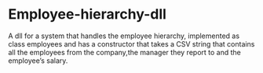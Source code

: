 # Employee-hierarchy-dll

A dll for a system that handles the employee hierarchy, implemented as class employees and has a constructor that takes a CSV string that contains all the employees from the company,the manager they report to and the employee’s salary.
